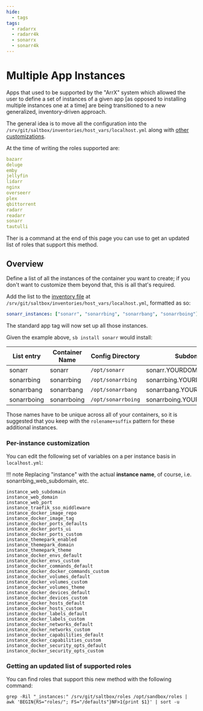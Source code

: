 ```yaml
---
hide:
  - tags
tags:
  - radarrx
  - radarr4k
  - sonarrx
  - sonarr4k
---
```


# Multiple App Instances

Apps that used to be supported by the "ArrX" system which allowed the user to define a set of instances of a given app [as opposed to installing multiple instances one at a time] are being transitioned to a new generalized, inventory-driven approach.

The general idea is to move all the configuration into the `/srv/git/saltbox/inventories/host_vars/localhost.yml` along with [other customizations](../saltbox/inventory/index.md).

At the time of writing the roles supported are:

```yaml
bazarr
deluge
emby
jellyfin
lidarr
nginx
overseerr
plex
qbittorrent
radarr
readarr
sonarr
tautulli
```

Ther is a command at the end of this page you can use to get an updated list of roles that support this method.

## Overview

Define a list of all the instances of the container you want to create; if you don't want to customize them beyond that, this is all that's required.

Add the list to the [inventory file](../saltbox/inventory/index.md) at `/srv/git/saltbox/inventories/host_vars/localhost.yml`, formatted as so:

``` yaml
sonarr_instances: ["sonarr", "sonarrbing", "sonarrbang", "sonarrboing"]
```

The standard app tag will now set up all those instances.

Given the example above, `sb install sonarr` would install:

| List entry    | Container Name | Config Directory   | Subdomain                    |
| ------------- | -------------- | ------------------ | ---------------------------- |
| sonarr        | sonarr         | `/opt/sonarr`      | sonarr.YOURDOMAIN.TLD        |
| sonarrbing    | sonarrbing     | `/opt/sonarrbing`  | sonarrbing.YOURDOMAIN.TLD    |
| sonarrbang    | sonarrbang     | `/opt/sonarrbang`  | sonarrbang.YOURDOMAIN.TLD    |
| sonarrboing   | sonarrboing    | `/opt/sonarrboing` | sonarrboing.YOURDOMAIN.TLD   |

Those names have to be unique across all of your containers, so it is suggested that you keep with the `rolename+suffix` pattern for these additional instances.

### Per-instance customization

You can edit the following set of variables on a per instance basis in `localhost.yml`:

!!! note
    Replacing "instance" with the actual **instance name**, of course, i.e. sonarrbing_web_subdomain, etc.

```text
instance_web_subdomain
instance_web_domain
instance_web_port
instance_traefik_sso_middleware
instance_docker_image_repo
instance_docker_image_tag
instance_docker_ports_defaults
instance_docker_ports_ui
instance_docker_ports_custom
instance_themepark_enabled
instance_themepark_domain
instance_themepark_theme
instance_docker_envs_default
instance_docker_envs_custom
instance_docker_commands_default
instance_docker_docker_commands_custom
instance_docker_volumes_default
instance_docker_volumes_custom
instance_docker_volumes_theme
instance_docker_devices_default
instance_docker_devices_custom
instance_docker_hosts_default
instance_docker_hosts_custom
instance_docker_labels_default
instance_docker_labels_custom
instance_docker_networks_default
instance_docker_networks_custom
instance_docker_capabilities_default
instance_docker_capabilities_custom
instance_docker_security_opts_default
instance_docker_security_opts_custom
```

### Getting an updated list of supported roles

You can find roles that support this new method with the following command:

```shell
grep -Ril "_instances:" /srv/git/saltbox/roles /opt/sandbox/roles | awk 'BEGIN{RS="roles/"; FS="/defaults"}NF>1{print $1}' | sort -u
```

